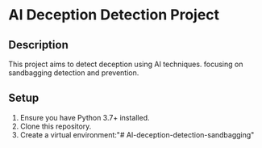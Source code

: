 # AI Deception Detection Project

## Description
This project aims to detect deception using AI techniques.
focusing on sandbagging detection and prevention.

## Setup
1. Ensure you have Python 3.7+ installed.
2. Clone this repository.
3. Create a virtual environment:"# AI-deception-detection-sandbagging" 
